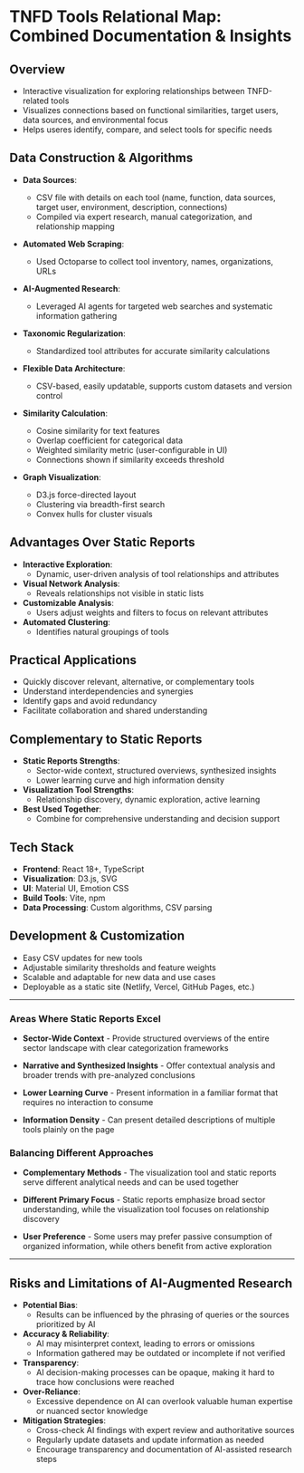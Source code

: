# TNFD Tools Relational Map: Combined Documentation & Insights

## Overview
- Interactive visualization for exploring relationships between TNFD-related tools
- Visualizes connections based on functional similarities, target users, data sources, and environmental focus
- Helps useres identify, compare, and select tools for specific needs

## Data Construction & Algorithms
- **Data Sources**:
  - CSV file with details on each tool (name, function, data sources, target user, environment, description, connections)
  - Compiled via expert research, manual categorization, and relationship mapping
- **Automated Web Scraping**:
  - Used Octoparse to collect tool inventory, names, organizations, URLs
- **AI-Augmented Research**:
  - Leveraged AI agents for targeted web searches and systematic information gathering
- **Taxonomic Regularization**:
  - Standardized tool attributes for accurate similarity calculations
- **Flexible Data Architecture**:
  - CSV-based, easily updatable, supports custom datasets and version control

- **Similarity Calculation**:
  - Cosine similarity for text features
  - Overlap coefficient for categorical data
  - Weighted similarity metric (user-configurable in UI)
  - Connections shown if similarity exceeds threshold
- **Graph Visualization**:
  - D3.js force-directed layout
  - Clustering via breadth-first search
  - Convex hulls for cluster visuals

## Advantages Over Static Reports
- **Interactive Exploration**:
  - Dynamic, user-driven analysis of tool relationships and attributes
- **Visual Network Analysis**:
  - Reveals relationships not visible in static lists
- **Customizable Analysis**:
  - Users adjust weights and filters to focus on relevant attributes
- **Automated Clustering**:
  - Identifies natural groupings of tools

## Practical Applications
- Quickly discover relevant, alternative, or complementary tools
- Understand interdependencies and synergies
- Identify gaps and avoid redundancy
- Facilitate collaboration and shared understanding

## Complementary to Static Reports
- **Static Reports Strengths**:
  - Sector-wide context, structured overviews, synthesized insights
  - Lower learning curve and high information density
- **Visualization Tool Strengths**:
  - Relationship discovery, dynamic exploration, active learning
- **Best Used Together**:
  - Combine for comprehensive understanding and decision support

## Tech Stack
- **Frontend**: React 18+, TypeScript
- **Visualization**: D3.js, SVG
- **UI**: Material UI, Emotion CSS
- **Build Tools**: Vite, npm
- **Data Processing**: Custom algorithms, CSV parsing

## Development & Customization
- Easy CSV updates for new tools
- Adjustable similarity thresholds and feature weights
- Scalable and adaptable for new data and use cases
- Deployable as a static site (Netlify, Vercel, GitHub Pages, etc.)

---

### Areas Where Static Reports Excel

- **Sector-Wide Context** - Provide structured overviews of the entire sector landscape with clear categorization frameworks

- **Narrative and Synthesized Insights** - Offer contextual analysis and broader trends with pre-analyzed conclusions

- **Lower Learning Curve** - Present information in a familiar format that requires no interaction to consume

- **Information Density** - Can present detailed descriptions of multiple tools plainly on the page

### Balancing Different Approaches

- **Complementary Methods** - The visualization tool and static reports serve different analytical needs and can be used together

- **Different Primary Focus** - Static reports emphasize broad sector understanding, while the visualization tool focuses on relationship discovery

- **User Preference** - Some users may prefer passive consumption of organized information, while others benefit from active exploration

---

## Risks and Limitations of AI-Augmented Research
- **Potential Bias**:
  - Results can be influenced by the phrasing of queries or the sources prioritized by AI
- **Accuracy & Reliability**:
  - AI may misinterpret context, leading to errors or omissions
  - Information gathered may be outdated or incomplete if not verified
- **Transparency**:
  - AI decision-making processes can be opaque, making it hard to trace how conclusions were reached
- **Over-Reliance**:
  - Excessive dependence on AI can overlook valuable human expertise or nuanced sector knowledge
- **Mitigation Strategies**:
  - Cross-check AI findings with expert review and authoritative sources
  - Regularly update datasets and update information as needed
  - Encourage transparency and documentation of AI-assisted research steps
